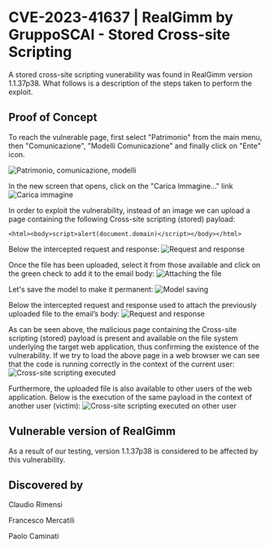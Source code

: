 # CVE-2023-41637 | RealGimm by GruppoSCAI - Stored Cross-site Scripting
A stored cross-site scripting vunerability was found in RealGimm version 1.1.37p38. What follows is a description of the steps taken to perform the exploit.

## Proof of Concept
To reach the vulnerable page, first select "Patrimonio" from the main menu, then "Comunicazione", "Modelli Comunicazione" and finally click on "Ente" icon.

![Patrimonio, comunicazione, modelli](https://github.com/CapgeminiCisRedTeam/Disclosure/assets/132057950/a971428a-d2a3-40f0-a901-08d2dea06467)

In the new screen that opens, click on the "Carica Immagine..." link
![Carica immagine](https://github.com/CapgeminiCisRedTeam/Disclosure/assets/132057950/21730132-a27c-4c2c-8e21-f0379d0b70c7)

In order to exploit the vulnerability, instead of an image we can upload a page containing the following Cross-site scripting (stored) payload:
```
<html><body>script>alert(document.domain)</script></body></html>
```
Below the intercepted request and response:
![Request and response](https://github.com/CapgeminiCisRedTeam/Disclosure/assets/132057950/91f883f9-06e2-4734-8de3-9cd9d6069341)

Once the file has been uploaded, select it from those available and click on the green check to add it to the email body:
![Attaching the file](https://github.com/CapgeminiCisRedTeam/Disclosure/assets/132057950/19291b1a-d6f3-4183-961b-6d785bf41fb0)

Let's save the model to make it permanent:
![Model saving](https://github.com/CapgeminiCisRedTeam/Disclosure/assets/132057950/69df49c5-295f-49d0-ba3d-f116880cd8ae)

Below the intercepted request and response used to attach the previously uploaded file to the email’s body:
![Request and response](https://github.com/CapgeminiCisRedTeam/Disclosure/assets/132057950/2206d696-bebc-498e-81fb-0f50afdbb4de)

As can be seen above, the malicious page containing the Cross-site scripting (stored) payload is present and available on the file system underlying the target web application, thus confirming the existence of the vulnerability. If we try to load the above page in a web browser we can see that the code is running correctly in the context of the current user:
![Cross-site scripting executed](https://github.com/CapgeminiCisRedTeam/Disclosure/assets/132057950/909740fc-616c-43e2-883c-660cfd72d04e)

Furthermore, the uploaded file is also available to other users of the web application. Below is the execution of the same payload in the context of another user (victim):
![Cross-site scripting executed on other user](https://github.com/CapgeminiCisRedTeam/Disclosure/assets/132057950/0537fa89-ecfa-4327-9d4d-625182a5dbfe)


## Vulnerable version of RealGimm

As a result of our testing, version 1.1.37p38 is considered to be affected by this vulnerability. 


## Discovered by

Claudio Rimensi

Francesco Mercatili

Paolo Caminati
